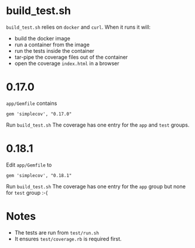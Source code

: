 
# build_test.sh
`build_test.sh` relies on `docker` and `curl`.
When it runs it will:
- build the docker image
- run a container from the image
- run the tests inside the container
- tar-pipe the coverage files out of the container
- open the coverage `index.html` in a browser

# 0.17.0
`app/Gemfile` contains
```
gem 'simplecov', "0.17.0"
```
Run `build_test.sh`
The coverage has one entry for the `app` and `test` groups.

# 0.18.1
Edit `app/Gemfile` to
```
gem 'simplecov', "0.18.1"
```
Run `build_test.sh`
The coverage has one entry for the `app` group but none for `test` group :-(

# Notes
- The tests are run from `test/run.sh`
- It ensures `test/coverage.rb` is required first.
